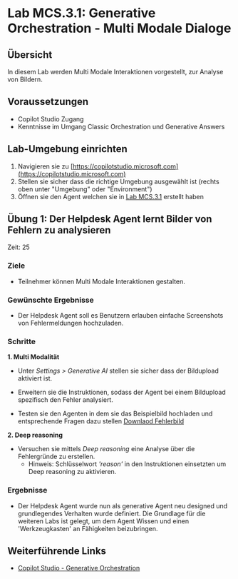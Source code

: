 # Lab MCS.3.1: Generative Orchestration - Multi Modale Dialoge

## Übersicht
In diesem Lab werden Multi Modale Interaktionen vorgestellt, zur Analyse von Bildern.

## Voraussetzungen
- Copilot Studio Zugang
- Kenntnisse im Umgang Classic Orchestration und Generative Answers

## Lab-Umgebung einrichten
1. Navigieren sie zu [https://copilotstudio.microsoft.com](https://copilotstudio.microsoft.com)
2. Stellen sie sicher dass die richtige Umgebung ausgewählt ist (rechts oben unter "Umgebung" oder "Environment")
3. Öffnen sie den Agent welchen sie in [Lab MCS.3.1](Lab%20MCS.3.1%20-%20Generative%20Orchestration.md) erstellt haben

## Übung 1: Der Helpdesk Agent lernt Bilder von Fehlern zu analysieren
Zeit: 25 
### Ziele
- Teilnehmer können Multi Modale Interaktionen gestalten.

### Gewünschte Ergebnisse
-  Der Helpdesk Agent soll es Benutzern erlauben einfache Screenshots von Fehlermeldungen hochzuladen.

### Schritte

**1. Multi Modalität**

- Unter *Settings > Generative AI* stellen sie sicher dass der Bildupload aktiviert ist.

- Erweitern sie die Instruktionen, sodass der Agent bei einem Bildupload spezifisch den Fehler analysiert.

- Testen sie den Agenten in dem sie das Beispielbild hochladen und entsprechende Fragen dazu stellen [Downlaod Fehlerbild](../labs/data/M04_VPN_error_sample_image.png)

**2. Deep reasoning**

- Versuchen sie mittels *Deep reasoning* eine Analyse über die Fehlergründe zu erstellen.
    - Hinweis: Schlüsselwort *'reason'* in den Instruktionen einsetzten um Deep reasoning zu aktivieren.

### Ergebnisse
- Der Helpdesk Agent wurde nun als generative Agent neu designed und grundlegendes Verhalten wurde definiert. Die Grundlage für die weiteren Labs ist gelegt, um dem Agent Wissen und einen 'Werkzeugkasten' an Fähigkeiten beizubringen.


## Weiterführende Links
- [Copilot Studio - Generative Orchestration](https://learn.microsoft.com/en-us/microsoft-copilot-studio/advanced-generative-actions)
